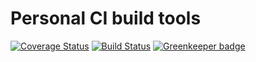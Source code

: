 # Personal CI build tools

[![Coverage Status](https://coveralls.io/repos/github/Alorel/personal-build-tools/badge.svg?branch=4.5.0)](https://coveralls.io/github/Alorel/personal-build-tools?branch=4.5.0)
[![Build Status](https://travis-ci.com/Alorel/personal-build-tools.svg?branch=4.5.0)](https://travis-ci.com/Alorel/personal-build-tools)
[![Greenkeeper badge](https://badges.greenkeeper.io/Alorel/ngx-decorators.svg)](https://greenkeeper.io/)
